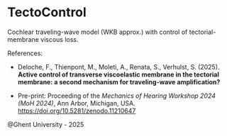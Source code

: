 # TectoControl
Cochlear traveling-wave model (WKB approx.) with control of tectorial-membrane viscous loss.

References:
 *  Deloche, F., Thienpont, M., Moleti, A., Renata, S., Verhulst, S. (2025). **Active control of transverse viscoelastic membrane in the tectorial membrane: a second mechanism for traveling-wave amplification?**

 * Pre-print: Proceeding of the *Mechanics of Hearing Workshop 2024 (MoH 2024)*, Ann Arbor, Michigan, USA.  https://doi.org/10.5281/zenodo.11210647

@Ghent University - 2025
